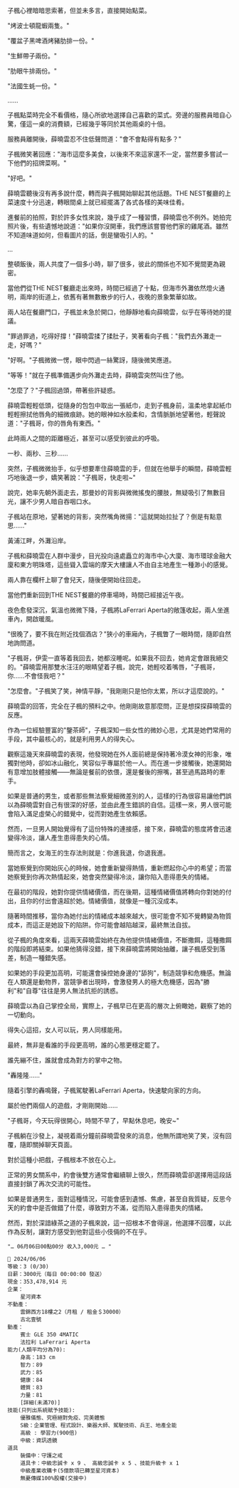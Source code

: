 

子楓心裡暗暗思索著，但並未多言，直接開始點菜。

"烤波士頓龍蝦兩隻。"

"覆盆子黑啤酒烤豬肋排一份。"

"生鮮帶子兩份。"

"肋眼牛排兩份。"

"法國生蚝一份。"

……

子楓點菜時完全不看價格，隨心所欲地選擇自己喜歡的菜式。旁邊的服務員暗自心驚，僅這一桌的消費額，已經幾乎等同於其他兩桌的十倍。

服務員離開後，薛曉雲忍不住低聲問道："會不會點得有點多？"

子楓微笑著回應："海市這麼多美食，以後來不來這家還不一定，當然要多嘗試一下他們的招牌菜啊。"

"好吧。"

薛曉雲聽後沒有再多說什麼，轉而與子楓開始聊起其他話題。THE NEST餐廳的上菜速度十分迅速，轉眼間桌上就已經擺滿了各式各樣的美味佳肴。

進餐前的拍照，對於許多女性來說，幾乎成了一種習慣，薛曉雲也不例外。她拍完照片後，有些遺憾地說道："如果你沒開車，我們應該嘗嘗他們家的雞尾酒。雖然不知道味道如何，但看圖片的話，倒是蠻吸引人的。"

...

整頓飯後，兩人共度了一個多小時，聊了很多，彼此的關係也不知不覺間更為親密。

當他們從THE NEST餐廳走出來時，時間已經過了十點，但海市外灘依然燈火通明，兩岸的街道上，依舊有著無數散步的行人，夜晚的景象繁華如故。

兩人站在餐廳門口，子楓並未急於開口，他靜靜地看向薛曉雲，似乎在等待她的提議。

"罪過罪過，吃得好撐！"薛曉雲揉了揉肚子，笑著看向子楓："我們去外灘走一走，好嗎？"

"好啊。"子楓微微一愣，眼中閃過一絲驚訝，隨後微笑應道。

"等等！"就在子楓準備邁步向外灘走去時，薛曉雲突然叫住了他。

"怎麼了？"子楓回過頭，帶著些許疑惑。

薛曉雲輕輕低頭，從隨身的包包中取出一張紙巾，走到子楓身前，溫柔地拿起紙巾輕輕擦拭他唇角的細微痕跡。她的眼神如水般柔和，含情脈脈地望著他，輕聲說道："子楓哥，你的唇角有東西。"

此時兩人之間的距離極近，甚至可以感受到彼此的呼吸。

一秒、兩秒、三秒……

突然，子楓微微抬手，似乎想要牽住薛曉雲的手，但就在他舉手的瞬間，薛曉雲輕巧地後退一步，嬌笑著說："子楓哥，快走啦~"

說完，她率先朝外面走去，那曼妙的背影與微微搖曳的腰肢，無疑吸引了無數目光，讓不少男人暗自吞咽口水。

子楓站在原地，望著她的背影，突然嘴角微揚："這就開始拉扯了？倒是有點意思……"

黃浦江畔，外灘沿岸。

子楓和薛曉雲在人群中漫步，目光投向遠處矗立的海市中心大廈、海市環球金融大廈和東方明珠塔，這些聳入雲端的摩天大樓讓人不由自主地產生一種渺小的感覺。

兩人靠在欄杆上聊了會兒天，隨後便開始往回走。

當他們重新回到THE NEST餐廳的停車場時，時間已經接近午夜。

夜色愈發深沉，氣溫也微微下降，子楓將LaFerrari Aperta的敞篷收起，兩人坐進車內，開啟暖風。

"很晚了，要不我在附近找個酒店？"狹小的車廂內，子楓瞥了一眼時間，隨即自然地詢問道。

"子楓哥，伊雯一直等着我回去，她都沒睡呢。如果我不回去，她肯定會跟我絕交的。"薛曉雲用那雙水汪汪的眼睛望着子楓，說完，她輕咬着嘴唇，"子楓哥，你……不會怪我吧？"

"怎麼會。"子楓笑了笑，神情平靜，"我剛剛只是怕你太累，所以才這麼說的。"

薛曉雲的回答，完全在子楓的預料之中。他剛剛故意那麼問，正是想探探薛曉雲的反應。

作為一位經驗豐富的"鑒茶師"，子楓深知一些女性的微妙心思，尤其是她們常用的手段，其中最核心的，就是利用男人的得失心。

觀察這幾天來薛曉雲的表現，他發現她在外人面前總是保持著冷漠女神的形象，唯獨對他時，卻如冰山融化，笑容似乎專屬於他一人。而在進一步接觸後，她還開始有意增加肢體接觸——無論是餐前的依偎，還是餐後的擦嘴，甚至過馬路時的牽手。

如果是普通的男生，或者那些無法察覺細微差別的人，這樣的行為很容易讓他們誤以為薛曉雲對自己有很深的好感，並由此產生錯誤的自信。這樣一來，男人很可能會陷入滿足虛榮心的錯覺中，從而對她產生依賴感。

然而，一旦男人開始覺得有了這份特殊的連接感，接下來，薛曉雲的態度將會迅速變得冷淡，讓人產生患得患失的心情。

簡而言之，女海王的生存法則就是：你進我退，你退我進。

當她察覺到你開始灰心的時候，她會重新變得熱情，重新燃起你心中的希望；而當她察覺到你再次熱情起來，她會突然變得冷淡，讓你陷入患得患失的情緒。

在最初的階段，她對你提供情緒價值，而在後期，這種情緒價值將轉向你對她的付出，且你的付出會遠超於她。情緒價值，就像是一種沉沒成本。

隨著時間推移，當你為她付出的情緒成本越來越大，很可能會不知不覺轉變為物質成本，而這正是她設下的陷阱。你可能會越陷越深，最終無法自拔。

從子楓的角度來看，這兩天薛曉雲始終在為他提供情緒價值，不斷撒餌，這種撒餌的階段即將結束。如果他猜得沒錯，接下來薛曉雲將開始抽離，讓子楓感受到落差，制造一種錯失感。

如果她的手段更加高明，可能還會操控她身邊的"舔狗"，制造競爭和危機感。無論在人類還是動物界，當競爭者出現時，會激發男人的極大危機感，因為"勝利"和"自尊"往往是男人無法抗拒的誘惑。

薛曉雲以為自己掌控全局，實際上，子楓早已在更高的層次上俯瞰她，觀察了她的一切動向。

得失心這招，女人可以玩，男人同樣能用。

最終，無非是看誰的手段更高明，誰的心態更穩定罷了。

誰先繃不住，誰就會成為對方的掌中之物。

"轟隆隆……"

隨着引擎的轟鳴聲，子楓駕駛著LaFerrari Aperta，快速駛向家的方向。

屬於他們兩個人的遊戲，才剛剛開始……

"子楓哥，今天玩得很開心，時間不早了，早點休息吧，晚安~"

子楓躺在沙發上，凝視着兩分鐘前薛曉雲發來的消息，他無所謂地笑了笑，沒有回覆，隨即關掉聊天頁面。

對於這種小把戲，子楓根本不放在心上。

正常的男女關系中，約會後雙方通常會繼續聊上很久，然而薛曉雲卻選擇用這段話直接封鎖了再次交流的可能性。

如果是普通男生，面對這種情況，可能會感到遺憾、焦慮，甚至自我質疑，反思今天的約會中是否做錯了什麼，導致對方不滿，從而陷入患得患失的情緒。

然而，對於深諳綠茶之道的子楓來說，這一招根本不會得逞，他選擇不回覆，以此作為反制，讓對方感受到他對這些小伎倆的不在乎。

`"… 06月06日00點00分 收入3,000元 … "`

```
📰 2024/06/06
等級：3 (0/30)
日薪：3000元（每日 00:00:00 發送）
現金：353,478,914 元
企業：
    星河資本
不動產：
    雲錦西方18樓之2（月租 / 租金＄30000）
    古北壹號
動產：
    賓士 GLE 350 4MATIC
    法拉利 LaFerrari Aperta
能力(人類平均分為70):
    身高：183 cm
    智力：89
    武力：85
    健康：84
    體質：83
    力量：81
    [詳細(未滿70)]
技能(只列出系統賦予技能):
    優雅儀態、究極絕對免疫、完美體態
    S級：企業管理、程式設計、樂器大師、駕駛技術、兵王、地產全能
    高級 : 學習力(900倍)
    中級：資訊透鏡
道具
    裝備中：守護之戒
    道具卡：中級忠誠卡 x 9 、 高級忠誠卡 x 5 、技能升級卡 x 1
    中級產業收購卡(5億款項已轉至星河資本)
    無憂傳媒100%股權(交接中)
```